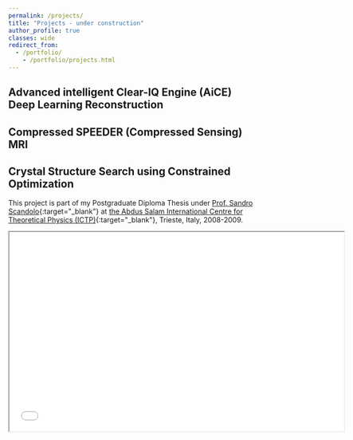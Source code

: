 ```yaml
---
permalink: /projects/
title: "Projects - under construction"
author_profile: true
classes: wide
redirect_from:
  - /portfolio/
    - /portfolio/projects.html
---
```


Advanced intelligent Clear-IQ Engine (AiCE) Deep Learning Reconstruction
------


Compressed SPEEDER (Compressed Sensing) MRI
------



Crystal Structure Search using Constrained Optimization
------

This project is part of my Postgraduate Diploma Thesis under [Prof. Sandro Scandolo](https://www.ictp.it/phonebook/person?id=2464){:target="_blank"} at [the Abdus Salam International Centre for Theoretical Physics (ICTP)](https://www.ictp.it/){:target="_blank"}, Trieste, Italy, 2008-2009.

<center>
<div class="yt">
<iframe src="/files/htmls/IctpThesis.html" width="672" height="400" allowfullscreen></iframe>
</div>
</center>
